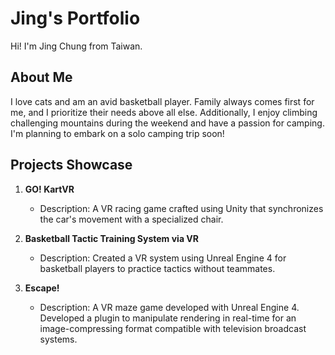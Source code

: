 # Jing's Portfolio

Hi! I'm Jing Chung from Taiwan.

## About Me

I love cats and am an avid basketball player. Family always comes first for me, and I prioritize their needs above all else. Additionally, I enjoy climbing challenging mountains during the weekend and have a passion for camping. I'm planning to embark on a solo camping trip soon!

## Projects Showcase

1. **GO! KartVR**
   - Description: A VR racing game crafted using Unity that synchronizes the car's movement with a specialized chair.

2. **Basketball Tactic Training System via VR**
   - Description: Created a VR system using Unreal Engine 4 for basketball players to practice tactics without teammates.

3. **Escape!**
   - Description: A VR maze game developed with Unreal Engine 4. Developed a plugin to manipulate rendering in real-time for an image-compressing format compatible with television broadcast systems.
